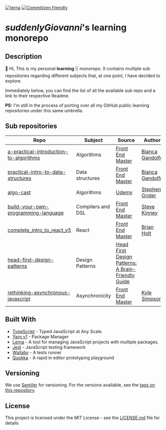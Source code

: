 [![lerna](https://img.shields.io/badge/maintained%20with-lerna-cc00ff.svg)](https://lerna.js.org/)
[![Commitizen friendly](https://img.shields.io/badge/commitizen-friendly-brightgreen.svg)](http://commitizen.github.io/cz-cli/)

# _suddenlyGiovanni_'s learning monorepo

## Description

👋 Hi, This is my personal **learning** 🗄 monorepo.
It contains multiple sub repositories regarding different subjects that, at one point, I have decided to explore.

Immediately below, you can find the list of all the available sub repo and a link to their respective Readme.

**PS:** I'm still in the process of porting over all my GitHub public learning repositories under this same umbrella.

## Sub repositories

| Repo                                     | Subject           | Source                                                                                                                   | Author            |
| ---------------------------------------- | ----------------- | ------------------------------------------------------------------------------------------------------------------------ | ----------------- |
| [a-practical-introduction-to-algorithms] | Algorithms        | [Front End Master](https://frontendmasters.com/courses/practical-algorithms/)                                            | [Bianca Gandolfo] |
| [practical-intro-to-data-structures]     | Data structures   | [Front End Master](https://frontendmasters.com/courses/data-structures-interviews/)                                      | [Bianca Gandolfo] |
| [algo-cast]                              | Algorithms        | [Udemy](https://www.udemy.com/course/coding-interview-bootcamp-algorithms-and-data-structure/)                           | [Stephen Grider]  |
| [build-your-own-programming-language]    | Compilers and DSL | [Front End Master](https://frontendmasters.com/courses/programming-language/)                                            | [Steve Kinney]    |
| [complete_intro_to_react_v5]             | React             | [Front End Master](https://frontendmasters.com/courses/complete-react-v5/)                                               | [Brian Holt]      |
| [head-first-design-patterns]             | Design Patterns   | [Head First Design Patterns: A Brain-Friendly Guide](https://www.oreilly.com/library/view/head-first-design/0596007124/) |                   |
| [rethinking-asynchronous-javascript]     | Asynchronicity    | [Front End Master](https://frontendmasters.com/courses/rethinking-async-js/)                                             | [Kyle Simpson]    |

## Built With

- [TypeScript] - Typed JavaScript at Any Scale.
- [Yarn v1] - Package Manager
- [Lerna] - A tool for managing JavaScript projects with multiple packages.
- [Jest] - JavaScript testing framework
- [Wallaby] - A tests runner
- [Quokka] - A rapid in editor prototyping playground

## Versioning

We use [SemVer](http://semver.org/) for versioning. For the versions available, see the [tags on this repository](https://github.com/your/project/tags).

## License

This project is licensed under the MIT License - see the [LICENSE.md] file for details

[//]: # "These are reference links used in the body of this note and get stripped out when the markdown processor does its job. There is no need to format nicely because it shouldn't be seen. Thanks SO - http://stackoverflow.com/questions/4823468/store-comments-in-markdown-syntax"
[typescript]: https://www.typescriptlang.org
[yarn v1]: https://classic.yarnpkg.com/lang/en/
[lerna]: https://lerna.js.org
[license.md]: ./LICENSE.md
[jest]: https://jestjs.io
[wallaby]: https://wallabyjs.com
[quokka]: https://quokkajs.com/docs/index.html
[//]: # 'Repos'
[a-practical-introduction-to-algorithms]: ./packages/a-practical-introduction-to-algorithms/
[practical-intro-to-data-structures]: ./packages/practical-intro-to-data-structures/
[algo-cast]: ./packages/algo-cast/
[build-your-own-programming-language]: ./packages/build-your-own-programming-language/
[complete_intro_to_react_v5]: ./packages/complete_intro_to_react_v5/
[head-first-design-patterns]: ./packages/head-first-design-patterns/
[rethinking-asynchronous-javascript]: ./packages/rethinking-asynchronous-javascript/
[//]: # 'Authors'
[bianca gandolfo]: https://github.com/bgando
[steve kinney]: https://github.com/stevekinney
[brian holt]: https://github.com/btholt
[kyle simpson]: https://github.com/getify
[stephen grider]: https://github.com/StephenGrider
